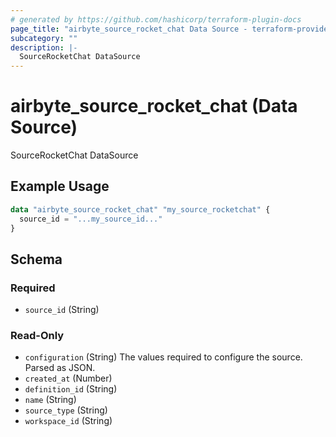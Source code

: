 ```yaml
---
# generated by https://github.com/hashicorp/terraform-plugin-docs
page_title: "airbyte_source_rocket_chat Data Source - terraform-provider-airbyte"
subcategory: ""
description: |-
  SourceRocketChat DataSource
---
```


# airbyte_source_rocket_chat (Data Source)

SourceRocketChat DataSource

## Example Usage

```terraform
data "airbyte_source_rocket_chat" "my_source_rocketchat" {
  source_id = "...my_source_id..."
}
```

<!-- schema generated by tfplugindocs -->
## Schema

### Required

- `source_id` (String)

### Read-Only

- `configuration` (String) The values required to configure the source. Parsed as JSON.
- `created_at` (Number)
- `definition_id` (String)
- `name` (String)
- `source_type` (String)
- `workspace_id` (String)
